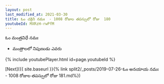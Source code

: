 ```yaml
---
layout: post
last_modified_at: 2021-03-30
title: ఓం చక్రిని నమః  - 1008 రోజుల తపస్సులో రోజు  180
youtubeId: MXRzH-rwPfM
---
```

 
 
 ఓం మంత్రవిధే నమః  
 
 -  మంత్రాలలో నిపుణుడు ఎవరు 
 
  
 
  
 
 
 
 
 
 


{% include youtubePlayer.html id=page.youtubeId %}
 
[Next]({{ site.baseurl }}{% link  split2/_posts/2019-07-26-ఓం అనయాయ నమః   - 1008 రోజుల తపస్సులో రోజు  181.md%})
 
